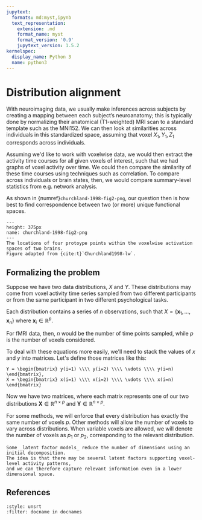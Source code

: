 ```yaml
---
jupytext:
  formats: md:myst,ipynb
  text_representation:
    extension: .md
    format_name: myst
    format_version: '0.9'
    jupytext_version: 1.5.2
kernelspec:
  display_name: Python 3
  name: python3
---
```


# Distribution alignment

With neuroimaging data, we usually make inferences across subjects by creating a mapping between each subject’s neuroanatomy;
this is typically done by normalizing their anatomical (T1-weighted) MRI scan to a standard template such as the MNI152.
We can then look at similarities across individuals in this standardized space, assuming that voxel $X_1, Y_1, Z_1$ corresponds across individuals.

Assuming we'd like to work with voxelwise data, we would then extract the activity time courses for all given voxels of interest,
such that we had graphs of voxel activity over time.
We could then compare the similarity of these time courses using techniques such as correlation.
To compare across individuals or brain states, then, we would compare summary-level statistics from e.g. network analysis.

As shown in {numref}`churchland-1998-fig2-png`,
our question then is how best to find correspondence between two (or more) unique functional spaces.

```{figure} ../images/churchland-1998-fig2.png
---
height: 375px
name: churchland-1998-fig2-png
---
The locations of four protoype points within the voxelwise activation spaces of two brains.
Figure adapted from {cite:t}`Churchland1998-lw`.
```

## Formalizing the problem

Suppose we have two data distributions, $X$ and $Y$.
These distributions may come from voxel activity time series sampled from two different participants
or from the same participant in two different psychological tasks.

Each distribution contains a series of $n$ observations, such that
$X = \{\mathbf{x}_1, \ldots, \mathbf{x}_n\}$
where $\mathbf{x}_i \in \mathbb{R}^p$.

For fMRI data, then, $n$ would be the number of time points sampled,
while $p$ is the number of voxels considered.

To deal with these equations more easily, we'll need to stack the values of $x$ and $y$ into matrices.
Let's define those matrices like this:

```{math}
Y = \begin{bmatrix} y(i=1) \\\\ y(i=2) \\\\ \vdots \\\\ y(i=n) \end{bmatrix},
X = \begin{bmatrix} x(i=1) \\\\ x(i=2) \\\\ \vdots \\\\ x(i=n) \end{bmatrix}
```

Now we have two matrices, where each matrix represents one of our two distributions
$\mathbf{X} \in \mathbb{R}^{n \times p}$ and
$\mathbf{Y} \in \mathbb{R}^{n \times p}$.

For some methods, we will enforce that every distribution has exactly the same number of voxels $p$.
Other methods will allow the number of voxels to vary across distributions.
When variable voxels are allowed, we will denote the number of voxels as $p_1$ or $p_2$,
corresponding to the relevant distribution.

```{note}
Some _latent factor models_ reduce the number of dimensions using an initial decomposition.
The idea is that there may be several latent factors supporting voxel-level activity patterns,
and we can therefore capture relevant information even in a lower dimensional space.
```

## References

```{bibliography}
:style: unsrt
:filter: docname in docnames
```
